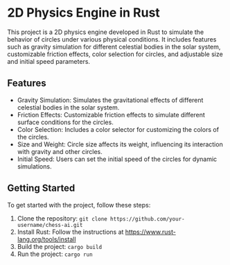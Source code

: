# 2D Physics Engine in Rust

This project is a 2D physics engine developed in Rust to simulate the behavior of circles under various physical conditions. It includes features such as gravity simulation for different celestial bodies in the solar system, customizable friction effects, color selection for circles, and adjustable size and initial speed parameters.

## Features

- Gravity Simulation: Simulates the gravitational effects of different celestial bodies in the solar system.
- Friction Effects: Customizable friction effects to simulate different surface conditions for the circles.
- Color Selection: Includes a color selector for customizing the colors of the circles.
- Size and Weight: Circle size affects its weight, influencing its interaction with gravity and other circles.
- Initial Speed: Users can set the initial speed of the circles for dynamic simulations.

## Getting Started

To get started with the project, follow these steps:

1. Clone the repository: `git clone https://github.com/your-username/chess-ai.git`
2. Install Rust: Follow the instructions at https://www.rust-lang.org/tools/install
3. Build the project: `cargo build`
4. Run the project: `cargo run`
